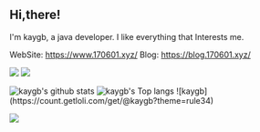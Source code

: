 ## Hi,there! 


I'm kaygb, a java developer. I like everything that Interests me.

WebSite: https://www.170601.xyz/
Blog: https://blog.170601.xyz/

[![](https://data.jsdelivr.com/v1/package/gh/kaygb/kaygb/badge)](https://www.jsdelivr.com/package/gh/kaygb/kaygb)
[![](https://img.shields.io/github/license/kaygb/kaygb)](https://github.com/kaygb/kaygb/blob/master/LICENSE)



<img src="https://github-readme-stats.vercel.app/api?username=kaygb&show_icons=true&icon_color=0366d6&bg_color=ffffff&hide_title=true&hide=contribs&include_all_commits=true" alt="kaygb's github stats"/>

<img src="https://github-readme-stats.vercel.app/api/top-langs/?username=kaygb&layout=compact" alt="kaygb's Top langs"/>
![kaygb](https://count.getloli.com/get/@kaygb?theme=rule34)

[![](https://i.loli.net/2020/11/29/tTI94Yde7WmCfSV.png)](https://www.pixiv.net/artworks/85318529)


